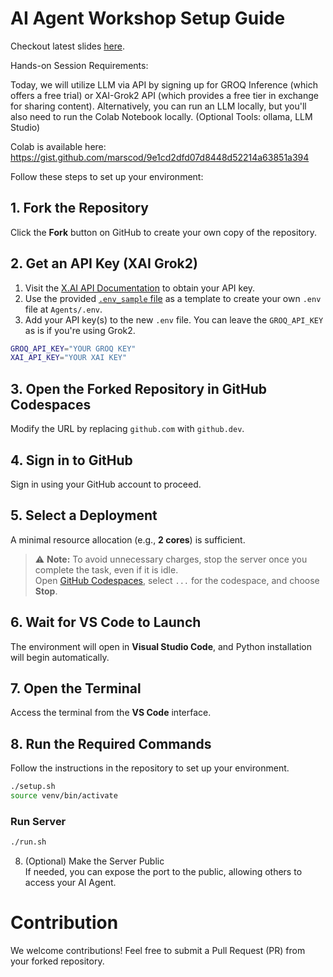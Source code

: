 # AI Agent Workshop Setup Guide
Checkout latest slides [here](https://github.com/marscod/AI_Agent_Workshop/tree/main/slides).

Hands-on Session Requirements:

Today, we will utilize LLM via API by signing up for GROQ Inference (which offers a free trial) or XAI-Grok2 API (which provides a free tier in exchange for sharing content).
Alternatively, you can run an LLM locally, but you'll also need to run the Colab Notebook locally. (Optional Tools: ollama, LLM Studio)


Colab is available here: https://gist.github.com/marscod/9e1cd2dfd07d8448d52214a63851a394

Follow these steps to set up your environment:  

## 1. Fork the Repository  
Click the **Fork** button on GitHub to create your own copy of the repository.  

## 2. Get an API Key (XAI Grok2)
1. Visit the [X.AI API Documentation](https://docs.x.ai/docs/overview) to obtain your API key.
2. Use the provided [`.env_sample` file](https://github.com/marscod/AI_Agent_Workshop/blob/main/Agents/.env_sample) as a template to create your own `.env` file at `Agents/.env`.
3. Add your API key(s) to the new `.env` file. You can leave the `GROQ_API_KEY` as is if you're using Grok2.
```bash
GROQ_API_KEY="YOUR GROQ KEY"
XAI_API_KEY="YOUR XAI KEY"
```

## 3. Open the Forked Repository in GitHub Codespaces  
Modify the URL by replacing `github.com` with `github.dev`.  

## 4. Sign in to GitHub  
Sign in using your GitHub account to proceed.  

## 5. Select a Deployment  
A minimal resource allocation (e.g., **2 cores**) is sufficient.  

> ⚠️ **Note:** To avoid unnecessary charges, stop the server once you complete the task, even if it is idle.  
> Open [GitHub Codespaces](https://github.com/codespaces), select `...` for the codespace, and choose **Stop**.

## 6. Wait for VS Code to Launch  
The environment will open in **Visual Studio Code**, and Python installation will begin automatically.  

## 7. Open the Terminal  
Access the terminal from the **VS Code** interface.  

## 8. Run the Required Commands  
Follow the instructions in the repository to set up your environment.  

```bash
./setup.sh 
source venv/bin/activate
```

### Run Server
```bash
./run.sh
```

8. (Optional) Make the Server Public  
If needed, you can expose the port to the public, allowing others to access your AI Agent.  

# Contribution
We welcome contributions! Feel free to submit a Pull Request (PR) from your forked repository.
